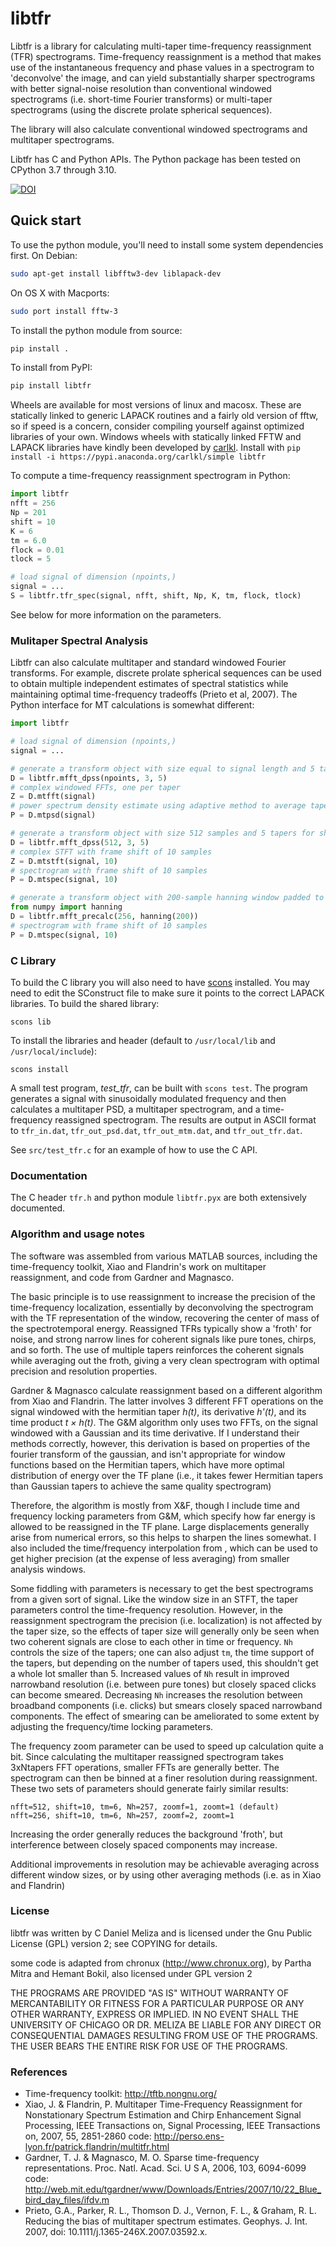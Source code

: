 # libtfr

Libtfr is a library for calculating multi-taper time-frequency reassignment (TFR) spectrograms. Time-frequency reassignment is a method that makes use of the instantaneous frequency and phase values in a spectrogram to 'deconvolve' the image, and can yield substantially sharper spectrograms with better signal-noise resolution than conventional windowed spectrograms (i.e. short-time Fourier transforms) or multi-taper spectrograms (using the discrete prolate spherical sequences).

The library will also calculate conventional windowed spectrograms and multitaper spectrograms.

Libtfr has C and Python APIs. The Python package has been tested on CPython 3.7 through 3.10.

[![DOI](https://zenodo.org/badge/1833187.svg)](https://zenodo.org/badge/latestdoi/1833187)

## Quick start

To use the python module, you'll need to install some system dependencies first. On Debian:

```bash
sudo apt-get install libfftw3-dev liblapack-dev
```

On OS X with Macports:

```bash
sudo port install fftw-3
```

To install the python module from source:

```bash
pip install .
```

To install from PyPI:

```bash
pip install libtfr
```

Wheels are available for most versions of linux and macosx. These are statically linked to generic LAPACK routines and a fairly old version of fftw, so if speed is a concern, consider compiling yourself against optimized libraries of your own. Windows wheels with statically linked FFTW and LAPACK libraries have kindly been developed by [carlkl](https://github.com/carlkl). Install with `pip install -i https://pypi.anaconda.org/carlkl/simple libtfr`

To compute a time-frequency reassignment spectrogram in Python:

```python
import libtfr
nfft = 256
Np = 201
shift = 10
K = 6
tm = 6.0
flock = 0.01
tlock = 5

# load signal of dimension (npoints,)
signal = ...
S = libtfr.tfr_spec(signal, nfft, shift, Np, K, tm, flock, tlock)
```

See below for more information on the parameters.

### Mulitaper Spectral Analysis

Libtfr can also calculate multitaper and standard windowed Fourier transforms. For example, discrete prolate spherical sequences can be used to obtain multiple independent estimates of spectral statistics while maintaining optimal time-frequency tradeoffs (Prieto et al, 2007). The Python interface for MT calculations is somewhat different:

```python
import libtfr

# load signal of dimension (npoints,)
signal = ...

# generate a transform object with size equal to signal length and 5 tapers
D = libtfr.mfft_dpss(npoints, 3, 5)
# complex windowed FFTs, one per taper
Z = D.mtfft(signal)
# power spectrum density estimate using adaptive method to average tapers
P = D.mtpsd(signal)

# generate a transform object with size 512 samples and 5 tapers for short-time analysis
D = libtfr.mfft_dpss(512, 3, 5)
# complex STFT with frame shift of 10 samples
Z = D.mtstft(signal, 10)
# spectrogram with frame shift of 10 samples
P = D.mtspec(signal, 10)

# generate a transform object with 200-sample hanning window padded to 256 samples
from numpy import hanning
D = libtfr.mfft_precalc(256, hanning(200))
# spectrogram with frame shift of 10 samples
P = D.mtspec(signal, 10)
```

### C Library

To build the C library you will also need to have [scons](http://www.scons.org) installed. You may need to edit the SConstruct file to make sure it points to the correct LAPACK libraries. To build the shared library:

    scons lib

To install the libraries and header (default to `/usr/local/lib` and `/usr/local/include`):

    scons install

A small test program, *test_tfr*, can be built with `scons test`. The program generates a signal with sinusoidally modulated frequency and then calculates a multitaper PSD, a multitaper spectrogram, and a time-frequency reassigned spectrogram. The results are output in ASCII format to `tfr_in.dat`, `tfr_out_psd.dat`, `tfr_out_mtm.dat`, and `tfr_out_tfr.dat`.

See `src/test_tfr.c` for an example of how to use the C API.

### Documentation

The C header `tfr.h` and python module `libtfr.pyx` are both extensively documented.

### Algorithm and usage notes

The software was assembled from various MATLAB sources, including the time-frequency toolkit, Xiao and Flandrin's work on multitaper reassignment, and code from Gardner and Magnasco.

The basic principle is to use reassignment to increase the precision of the time-frequency localization, essentially by deconvolving the spectrogram with the TF representation of the window, recovering the center of mass of the spectrotemporal energy. Reassigned TFRs typically show a 'froth' for noise, and strong narrow lines for coherent signals like pure tones, chirps, and so forth. The use of multiple tapers reinforces the coherent signals while averaging out the froth, giving a very clean spectrogram with optimal precision and resolution properties.

Gardner & Magnasco calculate reassignment based on a different algorithm from Xiao and Flandrin. The latter involves 3 different FFT operations on the signal windowed with the hermitian taper *h(t)*, its derivative *h'(t)*, and its time product *t × h(t)*. The G&M algorithm only uses two FFTs, on the signal windowed with a Gaussian and its time derivative. If I understand their methods correctly, however, this derivation is based on properties of the fourier transform of the gaussian, and isn't appropriate for window functions based on the Hermitian tapers, which have more optimal distribution of energy over the TF plane (i.e., it takes fewer Hermitian tapers than Gaussian tapers to achieve the same quality spectrogram)

Therefore, the algorithm is mostly from X&F, though I include time and frequency locking parameters from G&M, which specify how far energy is allowed to be reassigned in the TF plane. Large displacements generally arise from numerical errors, so this helps to sharpen the lines somewhat. I also included the time/frequency interpolation from , which can be used to get higher precision (at the expense of less averaging) from smaller analysis windows.

Some fiddling with parameters is necessary to get the best spectrograms from a given sort of signal. Like the window size in an STFT, the taper parameters control the time-frequency resolution. However, in the reassignment spectrogram the precision (i.e. localization) is not affected by the taper size, so the effects of taper size will generally only be seen when two coherent signals are close to each other in time or frequency. `Nh` controls the size of the tapers; one can also adjust `tm`, the time support of the tapers, but depending on the number of tapers used, this shouldn't get a whole lot smaller than 5. Increased values of `Nh` result in improved narrowband resolution (i.e. between pure tones) but closely spaced clicks can become smeared. Decreasing `Nh` increases the resolution between broadband components (i.e. clicks) but smears closely spaced narrowband components. The effect of smearing can be ameliorated to some extent by adjusting the frequency/time locking parameters.

The frequency zoom parameter can be used to speed up calculation quite a bit. Since calculating the multitaper reassigned spectrogram takes 3xNtapers FFT operations, smaller FFTs are generally better. The spectrogram can then be binned at a finer resolution during reassignment. These two sets of parameters should generate fairly similar results:

    nfft=512, shift=10, tm=6, Nh=257, zoomf=1, zoomt=1 (default)
    nfft=256, shift=10, tm=6, Nh=257, zoomf=2, zoomt=1

Increasing the order generally reduces the background 'froth', but interference between closely spaced components may increase.

Additional improvements in resolution may be achievable averaging across different window sizes, or by using other averaging methods (i.e. as in Xiao and Flandrin)

### License

libtfr was written by C Daniel Meliza and is licensed under the Gnu Public License (GPL) version 2; see COPYING for details.

some code is adapted from chronux (<http://www.chronux.org>), by Partha Mitra and Hemant Bokil, also licensed under GPL version 2

THE PROGRAMS ARE PROVIDED "AS IS" WITHOUT WARRANTY OF MERCANTABILITY OR FITNESS FOR A PARTICULAR PURPOSE OR ANY OTHER WARRANTY, EXPRESS OR IMPLIED. IN NO EVENT SHALL THE UNIVERSITY OF CHICAGO OR DR. MELIZA BE LIABLE FOR ANY DIRECT OR CONSEQUENTIAL DAMAGES RESULTING FROM USE OF THE PROGRAMS. THE USER BEARS THE ENTIRE RISK FOR USE OF THE PROGRAMS.

### References

* Time-frequency toolkit: <http://tftb.nongnu.org/>
* Xiao, J. & Flandrin, P. Multitaper Time-Frequency Reassignment for Nonstationary Spectrum Estimation and Chirp Enhancement Signal Processing, IEEE Transactions on, Signal Processing, IEEE Transactions on, 2007, 55, 2851-2860 code: <http://perso.ens-lyon.fr/patrick.flandrin/multitfr.html>
* Gardner, T. J. & Magnasco, M. O. Sparse time-frequency representations. Proc. Natl. Acad. Sci. U S A, 2006, 103, 6094-6099 code: <http://web.mit.edu/tgardner/www/Downloads/Entries/2007/10/22_Blue_bird_day_files/ifdv.m>
* Prieto, G.A., Parker, R. L., Thomson D. J., Vernon, F. L., & Graham, R. L. Reducing the bias of multitaper spectrum estimates. Geophys. J. Int. 2007, doi: 10.1111/j.1365-246X.2007.03592.x.
